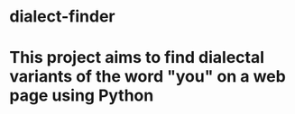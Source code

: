 # dialect-finder
# This project aims to find dialectal variants of the word "you" on a web page using Python
